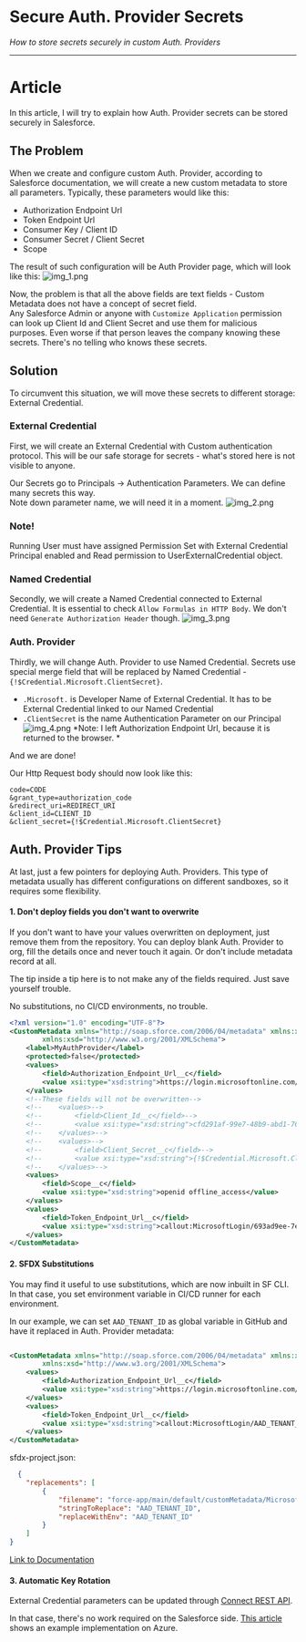 # Secure Auth. Provider Secrets
*How to store secrets securely in custom Auth. Providers*


---
# Article

In this article, I will try to explain how Auth. Provider secrets can be stored securely in Salesforce.

## The Problem
When we create and configure custom Auth. Provider, according to Salesforce documentation, we will create a new custom metadata to store all parameters.
Typically, these parameters would like this:
- Authorization Endpoint Url
- Token Endpoint Url
- Consumer Key / Client ID
- Consumer Secret / Client Secret
- Scope

The result of such configuration will be Auth Provider page, which will look like this:
![img_1.png](/img/auth-provider-1.png)

Now, the problem is that all the above fields are text fields - Custom Metadata does not have a concept of secret field.  
Any Salesforce Admin or anyone
with `Customize Application` permission can look up Client Id
and Client Secret and use them for malicious purposes. Even worse if that person leaves the company knowing these secrets. There's no telling who knows these
secrets.

## Solution
To circumvent this situation, we will move these secrets to different storage: External Credential.

### External Credential
First, we will create an External Credential with Custom authentication protocol. This will be our safe storage for secrets - what's stored here is not
visible to anyone.

Our Secrets go to Principals -> Authentication Parameters. We can define many secrets this way.  
Note down parameter name, we will need it in a moment.
![img_2.png](/img/auth-provider-2.png)

### Note!
Running User must have assigned Permission Set with External Credential Principal enabled and Read permission to UserExternalCredential object.

### Named Credential
Secondly, we will create a Named Credential connected to External Credential. It is essential to check `Allow Formulas in HTTP Body`. We don't
need `Generate Authorization Header` though.
![img_3.png](/img/auth-provider-3.png)

### Auth. Provider
Thirdly, we will change Auth. Provider to use Named Credential. Secrets use special merge field that will be replaced by Named
Credential - `{!$Credential.Microsoft.ClientSecret}`.
- `.Microsoft.` is Developer Name of External Credential. It has to be External Credential linked to our Named Credential
- `.ClientSecret` is the name Authentication Parameter on our Principal
  ![img_4.png](/img/auth-provider-4.png)
  *Note: I left Authorization Endpoint Url, because it is returned to the browser. *

And we are done!

Our Http Request body should now look like this:
```
code=CODE
&grant_type=authorization_code
&redirect_uri=REDIRECT_URI
&client_id=CLIENT_ID
&client_secret={!$Credential.Microsoft.ClientSecret}
```

## Auth. Provider Tips
At last, just a few pointers for deploying Auth. Providers. This type of metadata usually has different configurations on different sandboxes, so it requires
some flexibility.


#### 1. Don't deploy fields you don't want to overwrite
If you don't want to have your values overwritten on deployment, just remove them from the repository. You can deploy blank Auth. Provider to org, fill the
details once and never touch it again. Or don't include metadata record at all.

The tip inside a tip here is to not make any of the fields required. Just save yourself trouble.

No substitutions, no CI/CD environments, no trouble.
```xml
<?xml version="1.0" encoding="UTF-8"?>
<CustomMetadata xmlns="http://soap.sforce.com/2006/04/metadata" xmlns:xsi="http://www.w3.org/2001/XMLSchema-instance"
        xmlns:xsd="http://www.w3.org/2001/XMLSchema">
    <label>MyAuthProvider</label>
    <protected>false</protected>
    <values>
        <field>Authorization_Endpoint_Url__c</field>
        <value xsi:type="xsd:string">https://login.microsoftonline.com/693ad9ee-7efd-43d0-a0ab-2fd666808a42/oauth2/v2.0/authorize</value>
    </values>
    <!--These fields will not be overwritten-->
    <!--    <values>-->
    <!--        <field>Client_Id__c</field>-->
    <!--        <value xsi:type="xsd:string">cfd291af-99e7-48b9-abd1-7616368b2a1c</value>-->
    <!--    </values>-->
    <!--    <values>-->
    <!--        <field>Client_Secret__c</field>-->
    <!--        <value xsi:type="xsd:string">{!$Credential.Microsoft.ClientSecret}</value>-->
    <!--    </values>-->
    <values>
        <field>Scope__c</field>
        <value xsi:type="xsd:string">openid offline_access</value>
    </values>
    <values>
        <field>Token_Endpoint_Url__c</field>
        <value xsi:type="xsd:string">callout:MicrosoftLogin/693ad9ee-7efd-43d0-a0ab-2fd666808a42/oauth2/v2.0/token</value>
    </values>
</CustomMetadata>
```

#### 2. SFDX Substitutions
You may find it useful to use substitutions, which are now inbuilt in SF CLI. In that case, you set environment variable in CI/CD runner for each environment.

In our example, we can set `AAD_TENANT_ID` as global variable in GitHub and have it replaced in Auth. Provider metadata:

```xml

<CustomMetadata xmlns="http://soap.sforce.com/2006/04/metadata" xmlns:xsi="http://www.w3.org/2001/XMLSchema-instance"
        xmlns:xsd="http://www.w3.org/2001/XMLSchema">
    <values>
        <field>Authorization_Endpoint_Url__c</field>
        <value xsi:type="xsd:string">https://login.microsoftonline.com/AAD_TENANT_ID/oauth2/v2.0/authorize</value>
    </values>
    <values>
        <field>Token_Endpoint_Url__c</field>
        <value xsi:type="xsd:string">callout:MicrosoftLogin/AAD_TENANT_ID/oauth2/v2.0/token</value>
    </values>
</CustomMetadata>
```

sfdx-project.json:
```json
  {
    "replacements": [
        {
            "filename": "force-app/main/default/customMetadata/MicrosoftAuthProvider.MyAuthProvider.md-meta.xml",
            "stringToReplace": "AAD_TENANT_ID",
            "replaceWithEnv": "AAD_TENANT_ID"
        }
    ]
}
```

[Link to Documentation](https://developer.salesforce.com/docs/atlas.en-us.sfdx_dev.meta/sfdx_dev/sfdx_dev_ws_string_replace.htm)


#### 3. Automatic Key Rotation
External Credential parameters can be updated
through [Connect REST API](https://developer.salesforce.com/docs/atlas.en-us.chatterapi.meta/chatterapi/connect_resources_named_credentials_external_credentials.htm).

In that case, there's no work required on the Salesforce side. [This article](https://learn.microsoft.com/en-us/azure/key-vault/secrets/tutorial-rotation) shows
an example implementation on Azure.
